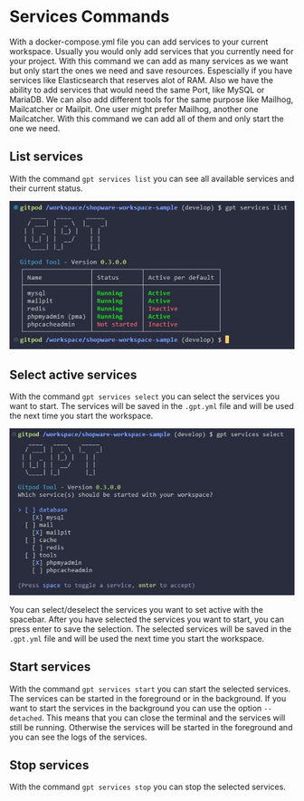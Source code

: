 # Services Commands

With a docker-compose.yml file you can add services to your current workspace. Usually you would only add services that you currently need for your project. With this command we can add as many services as we want but only start the ones we need and save resources. Espescially if you have services like Elasticsearch that reserves alot of RAM. Also we have the ability to add services that would need the same Port, like MySQL or MariaDB. We can also add different tools for the same purpose like Mailhog, Mailcatcher or Mailpit. One user might prefer Mailhog, another one Mailcatcher. With this command we can add all of them and only start the one we need.

## List services
With the command `gpt services list` you can see all available services and their current status.

![GPT Services List](./../../../assets/images/gpt_services_list.jpg)

## Select active services
With the command `gpt services select` you can select the services you want to start. The services will be saved in the `.gpt.yml` file and will be used the next time you start the workspace.

![GPT Services Select](./../../../assets/images/gpt_services_select.jpg)

You can select/deselect the services you want to set active with the spacebar. After you have selected the services you want to start, you can press enter to save the selection. The selected services will be saved in the `.gpt.yml` file and will be used the next time you start the workspace.

## Start services
With the command `gpt services start` you can start the selected services. The services can be started in the foreground or in the background. If you want to start the services in the background you can use the option `--detached`. This means that you can close the terminal and the services will still be running. Otherwise the services will be started in the foreground and you can see the logs of the services.

## Stop services
With the command `gpt services stop` you can stop the selected services.